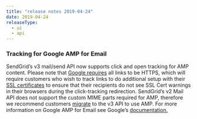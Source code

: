```yaml
---
title: "release notes 2019-04-24"
date: 2019-04-24
releaseType:
  - ui
  - api
---
```


### Tracking for Google AMP for Email


SendGrid’s v3 mail/send API now supports click and open tracking for AMP content. Please note that [Google requires](https://amp.dev/documentation/guides-and-tutorials/learn/amp-email-format#the-amphtml-email-format) all links to be HTTPS, which will require customers who wish to track links to do additional setup with their [SSL certificates]({{root_url}}/ui/analytics-and-reporting/click-tracking-ssl/) to ensure that their recipients do not see SSL Cert warnings in their browsers during the click-tracking redirection. SendGrid’s v2 Mail API does not support the custom MIME parts required for AMP, therefore we recommend customers [migrate]({{root_url}}/for-developers/sending-email/migrating-from-v2-to-v3-mail-send/) to the v3 API to use AMP. For more information on Google AMP for Email see Google’s [documentation.](https://amp.dev/documentation/guides-and-tutorials/learn/amp-email-format#the-amphtml-email-format) 
